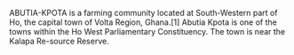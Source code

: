 ABUTIA-KPOTA is a farming community located at South-Western part of Ho, the capital town of Volta Region, Ghana.[1] Abutia Kpota is one of the towns within the Ho West Parliamentary Constituency. The town is near the Kalapa Re-source Reserve.
